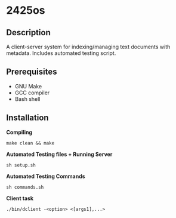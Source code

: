 # 2425os

## Description
A client-server system for indexing/managing text documents with metadata. Includes automated testing script.

## Prerequisites
- GNU Make
- GCC compiler
- Bash shell

## Installation
**Compiling**
```console
make clean && make
```
**Automated Testing files + Running Server**
```console
sh setup.sh
```
**Automated Testing Commands**
```
sh commands.sh
```
**Client task**
```
./bin/dclient -<option> <[args1],...>
```